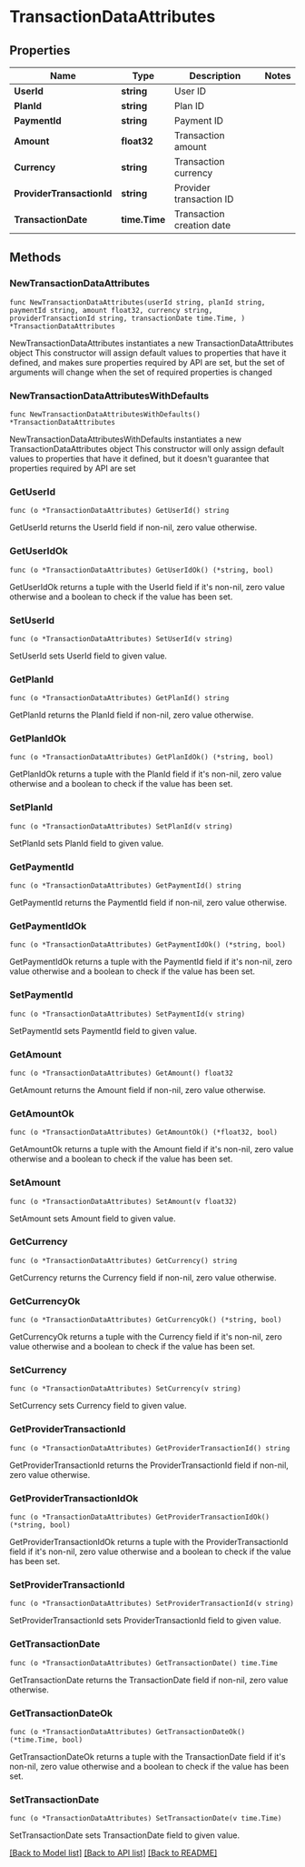 # TransactionDataAttributes

## Properties

Name | Type | Description | Notes
------------ | ------------- | ------------- | -------------
**UserId** | **string** | User ID | 
**PlanId** | **string** | Plan ID | 
**PaymentId** | **string** | Payment ID | 
**Amount** | **float32** | Transaction amount | 
**Currency** | **string** | Transaction currency | 
**ProviderTransactionId** | **string** | Provider transaction ID | 
**TransactionDate** | **time.Time** | Transaction creation date | 

## Methods

### NewTransactionDataAttributes

`func NewTransactionDataAttributes(userId string, planId string, paymentId string, amount float32, currency string, providerTransactionId string, transactionDate time.Time, ) *TransactionDataAttributes`

NewTransactionDataAttributes instantiates a new TransactionDataAttributes object
This constructor will assign default values to properties that have it defined,
and makes sure properties required by API are set, but the set of arguments
will change when the set of required properties is changed

### NewTransactionDataAttributesWithDefaults

`func NewTransactionDataAttributesWithDefaults() *TransactionDataAttributes`

NewTransactionDataAttributesWithDefaults instantiates a new TransactionDataAttributes object
This constructor will only assign default values to properties that have it defined,
but it doesn't guarantee that properties required by API are set

### GetUserId

`func (o *TransactionDataAttributes) GetUserId() string`

GetUserId returns the UserId field if non-nil, zero value otherwise.

### GetUserIdOk

`func (o *TransactionDataAttributes) GetUserIdOk() (*string, bool)`

GetUserIdOk returns a tuple with the UserId field if it's non-nil, zero value otherwise
and a boolean to check if the value has been set.

### SetUserId

`func (o *TransactionDataAttributes) SetUserId(v string)`

SetUserId sets UserId field to given value.


### GetPlanId

`func (o *TransactionDataAttributes) GetPlanId() string`

GetPlanId returns the PlanId field if non-nil, zero value otherwise.

### GetPlanIdOk

`func (o *TransactionDataAttributes) GetPlanIdOk() (*string, bool)`

GetPlanIdOk returns a tuple with the PlanId field if it's non-nil, zero value otherwise
and a boolean to check if the value has been set.

### SetPlanId

`func (o *TransactionDataAttributes) SetPlanId(v string)`

SetPlanId sets PlanId field to given value.


### GetPaymentId

`func (o *TransactionDataAttributes) GetPaymentId() string`

GetPaymentId returns the PaymentId field if non-nil, zero value otherwise.

### GetPaymentIdOk

`func (o *TransactionDataAttributes) GetPaymentIdOk() (*string, bool)`

GetPaymentIdOk returns a tuple with the PaymentId field if it's non-nil, zero value otherwise
and a boolean to check if the value has been set.

### SetPaymentId

`func (o *TransactionDataAttributes) SetPaymentId(v string)`

SetPaymentId sets PaymentId field to given value.


### GetAmount

`func (o *TransactionDataAttributes) GetAmount() float32`

GetAmount returns the Amount field if non-nil, zero value otherwise.

### GetAmountOk

`func (o *TransactionDataAttributes) GetAmountOk() (*float32, bool)`

GetAmountOk returns a tuple with the Amount field if it's non-nil, zero value otherwise
and a boolean to check if the value has been set.

### SetAmount

`func (o *TransactionDataAttributes) SetAmount(v float32)`

SetAmount sets Amount field to given value.


### GetCurrency

`func (o *TransactionDataAttributes) GetCurrency() string`

GetCurrency returns the Currency field if non-nil, zero value otherwise.

### GetCurrencyOk

`func (o *TransactionDataAttributes) GetCurrencyOk() (*string, bool)`

GetCurrencyOk returns a tuple with the Currency field if it's non-nil, zero value otherwise
and a boolean to check if the value has been set.

### SetCurrency

`func (o *TransactionDataAttributes) SetCurrency(v string)`

SetCurrency sets Currency field to given value.


### GetProviderTransactionId

`func (o *TransactionDataAttributes) GetProviderTransactionId() string`

GetProviderTransactionId returns the ProviderTransactionId field if non-nil, zero value otherwise.

### GetProviderTransactionIdOk

`func (o *TransactionDataAttributes) GetProviderTransactionIdOk() (*string, bool)`

GetProviderTransactionIdOk returns a tuple with the ProviderTransactionId field if it's non-nil, zero value otherwise
and a boolean to check if the value has been set.

### SetProviderTransactionId

`func (o *TransactionDataAttributes) SetProviderTransactionId(v string)`

SetProviderTransactionId sets ProviderTransactionId field to given value.


### GetTransactionDate

`func (o *TransactionDataAttributes) GetTransactionDate() time.Time`

GetTransactionDate returns the TransactionDate field if non-nil, zero value otherwise.

### GetTransactionDateOk

`func (o *TransactionDataAttributes) GetTransactionDateOk() (*time.Time, bool)`

GetTransactionDateOk returns a tuple with the TransactionDate field if it's non-nil, zero value otherwise
and a boolean to check if the value has been set.

### SetTransactionDate

`func (o *TransactionDataAttributes) SetTransactionDate(v time.Time)`

SetTransactionDate sets TransactionDate field to given value.



[[Back to Model list]](../README.md#documentation-for-models) [[Back to API list]](../README.md#documentation-for-api-endpoints) [[Back to README]](../README.md)


